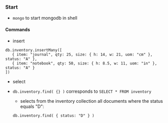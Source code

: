 ### Start 
- `mongo` to start mongodb in shell

#### Commands

- insert

``` 
db.inventory.insertMany([
   { item: "journal", qty: 25, size: { h: 14, w: 21, uom: "cm" }, status: "A" },
   { item: "notebook", qty: 50, size: { h: 8.5, w: 11, uom: "in" }, status: "A" }
])
```

- select

- `db.inventory.find( {} )` corresponds to `SELECT * FROM inventory` 

    - selects from the inventory collection all documents where the status equals "D":  
    
    `db.inventory.find( { status: "D" } )`
